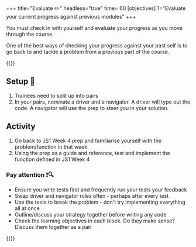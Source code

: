+++
title="Evaluate ✏️"
headless="true"
time= 60
[objectives]
    1="Evaluate your current progress against previous modules"
+++

You must check in with yourself and evaluate your progress as you move through the course.

One of the best ways of checking your progress against your past self is to go back to and tackle a problem from a previous part of the course.

{{<note title="Pair up and check progress" type="activity">}}

## Setup 🧰

1. Trainees need to split up into pairs
1. In your pairs, nominate a driver and a navigator. A driver will type out the code. A navigator will use the prep to steer you in your solution.

## Activity

1. Go back to JS1 Week 4 prep and familiarise yourself with the problem/function in that week
1. Using the prep as a guide and reference, test and implement the function defined in JS1 Week 4

### Pay attention ❗🔍

- Ensure you write tests first and frequently run your tests your feedback
- Swap driver and navigator roles often - perhaps after every test
- Use the tests to break the problem - don't try implementing everything all at once
- Outline/discuss your strategy together before writing any code
- Check the learning objectives in each block. Do they make sense? Discuss them together as a pair

{{</note>}}
